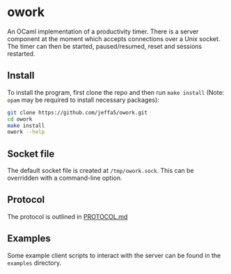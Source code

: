 # owork

An OCaml implementation of a productivity timer. There is a server component at the moment which accepts connections over a Unix socket. The timer can then be started, paused/resumed, reset and sessions restarted.

## Install

To install the program, first clone the repo and then run `make install` (Note: `opam` may be required to install necessary packages):
```sh
git clone https://github.com/jeffa5/owork.git
cd owork
make install
owork --help
```

## Socket file

The default socket file is created at `/tmp/owork.sock`. This can be overridden with a command-line option.

## Protocol

The protocol is outlined in [PROTOCOL.md](PROTOCOL.md)

## Examples

Some example client scripts to interact with the server can be found in the `examples` directory.
